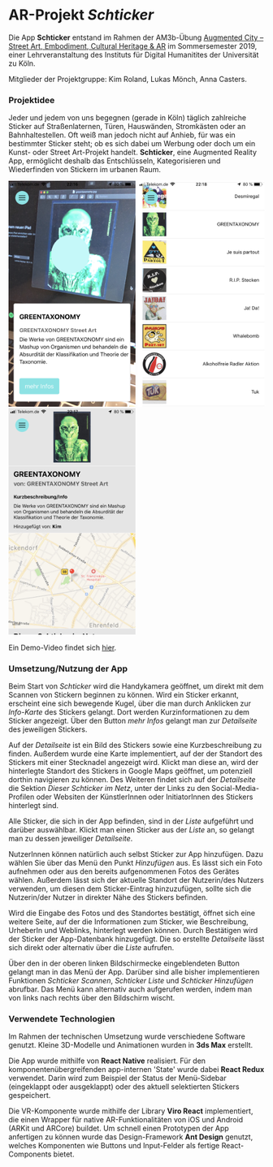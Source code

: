 # AR-Projekt *Schticker*

Die App **Schticker** entstand im Rahmen der AM3b-Übung [Augmented City – Street Art, Embodiment, Cultural Heritage & AR](http://lehre.idh.uni-koeln.de/lehrveranstaltungen/sosem19/augmented-city-street-art-cultural-heritage-ar/) im Sommersemester 2019, einer Lehrveranstaltung des Instituts für Digital Humanitites der Universität zu Köln. 

Mitglieder der Projektgruppe: Kim Roland, Lukas Mönch, Anna Casters.

### Projektidee 
Jeder und jedem von uns begegnen (gerade in Köln) täglich zahlreiche Sticker auf Straßenlaternen, Türen, Hauswänden, Stromkästen oder an Bahnhaltestellen. 
Oft weiß man jedoch nicht auf Anhieb, für was ein bestimmter Sticker steht; ob es sich dabei um Werbung oder doch um ein Kunst- oder Street Art-Projekt handelt.
**Schticker**, eine Augmented Reality App, ermöglicht deshalb das Entschlüsseln, Kategorisieren und Wiederfinden von Stickern im urbanen Raum.

<img src="doc/scan.jpeg" width="250" />
<img src="doc/list.jpeg" width="250" />
<img src="doc/detail.PNG" width="250" />

Ein Demo-Video findet sich [hier](https://github.com/stereolith/schticker/raw/master/doc/Schticker.mp4).

### Umsetzung/Nutzung der App
Beim Start von *Schticker* wird die Handykamera geöffnet, um direkt mit dem Scannen von Stickern beginnen zu können. Wird ein Sticker erkannt, erscheint eine sich bewegende Kugel, über die man durch Anklicken zur *Info-Karte* des Stickers gelangt. Dort werden Kurzinformationen zu dem Sticker angezeigt. Über den Button *mehr Infos* gelangt man zur *Detailseite* des jeweiligen Stickers.

Auf der *Detailseite* ist ein Bild des Stickers sowie eine Kurzbeschreibung zu finden. Außerdem wurde eine Karte implementiert, auf der der Standort des Stickers mit einer Stecknadel angezeigt wird. Klickt man diese an, wird der hinterlegte Standort des Stickers in Google Maps geöffnet, um potenziell dorthin navigieren zu können.
Des Weiteren findet sich auf der *Detailseite* die Sektion *Dieser Schticker im Netz*, unter der Links zu den Social-Media-Profilen oder Websiten der KünstlerInnen oder InitiatorInnen des Stickers hinterlegt sind.

Alle Sticker, die sich in der App befinden, sind in der *Liste* aufgeführt und darüber auswählbar. Klickt man einen Sticker aus der *Liste* an, so gelangt man zu dessen jeweiliger *Detailseite*.

NutzerInnen können natürlich auch selbst Sticker zur App hinzufügen. Dazu wählen Sie über das Menü den Punkt *Hinzufügen* aus. Es lässt sich ein Foto aufnehmen oder aus den bereits aufgenommenen Fotos des Gerätes wählen. Außerdem lässt sich der aktuelle Standort der Nutzerin/des Nutzers verwenden, um diesen dem Sticker-Eintrag hinzuzufügen, sollte sich die Nutzerin/der Nutzer in direkter Nähe des Stickers befinden. 

Wird die Eingabe des Fotos und des Standortes bestätigt, öffnet sich eine weitere Seite, auf der die Informationen zum Sticker, wie Beschreibung, UrheberIn und Weblinks, hinterlegt werden können. Durch Bestätigen wird der Sticker der App-Datenbank hinzugefügt. Die so erstellte *Detailseite* lässt sich direkt oder alternativ über die *Liste* aufrufen.

Über den in der oberen linken Bildschirmecke eingeblendeten Button gelangt man in das Menü der App. Darüber sind alle bisher implementieren Funktionen *Schticker Scannen*, *Schticker Liste* und *Schticker Hinzufügen* abrufbar. Das Menü kann alternativ auch aufgerufen werden, indem man von links nach rechts über den Bildschirm wischt. 

### Verwendete Technologien
Im Rahmen der technischen Umsetzung wurde verschiedene Software genutzt. Kleine 3D-Modelle und Animationen wurden in **3ds Max** erstellt.

Die App wurde mithilfe von **React Native** realisiert. Für den komponentenübergreifenden app-internen 'State' wurde dabei **React Redux** verwendet. Darin wird zum Beispiel der Status der Menü-Sidebar (eingeklappt oder ausgeklappt) oder des aktuell selektierten Stickers gespeichert.

Die VR-Komponente wurde mithilfe der Library **Viro React** implementiert, die einen Wrapper für native AR-Funktionalitäten von iOS und Android (ARKit und ARCore) buildet. Um schnell einen Prototypen der App anfertigen zu können wurde das Design-Framework **Ant Design** genutzt, welches Komponenten wie Buttons und Input-Felder als fertige React-Components bietet.
